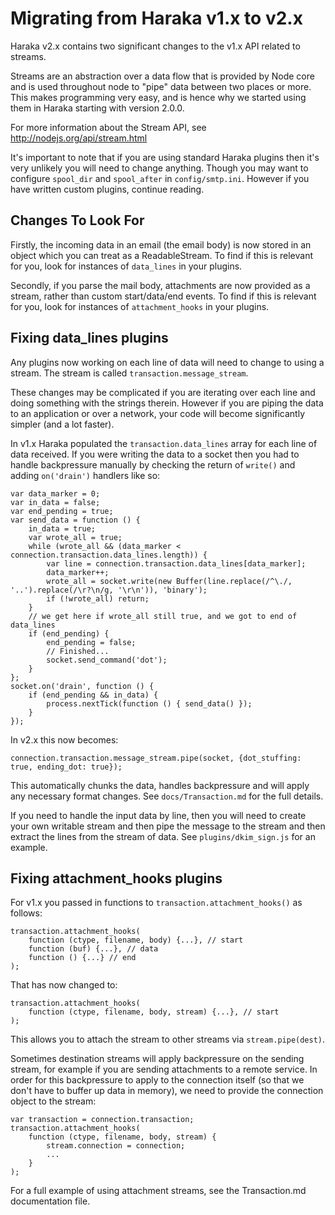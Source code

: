 Migrating from Haraka v1.x to v2.x
==================================

Haraka v2.x contains two significant changes to the v1.x API related to
streams.

Streams are an abstraction over a data flow that is provided by Node core
and is used throughout node to "pipe" data between two places or more. This
makes programming very easy, and is hence why we started using them in Haraka
starting with version 2.0.0.

For more information about the Stream API, see 
http://nodejs.org/api/stream.html

It's important to note that if you are using standard Haraka plugins then
it's very unlikely you will need to change anything. Though you may want
to configure `spool_dir` and `spool_after` in `config/smtp.ini`. However if
you have written custom plugins, continue reading.

Changes To Look For
-------------------

Firstly, the incoming data in an email (the email body) is now stored in an
object which you can treat as a ReadableStream. To find if this is relevant
for you, look for instances of `data_lines` in your plugins.

Secondly, if you parse the mail body, attachments are now provided as a
stream, rather than custom start/data/end events. To find if this is relevant
for you, look for instances of `attachment_hooks` in your plugins.

Fixing data\_lines plugins
-------------------------

Any plugins now working on each line of data will need to change to using a
stream. The stream is called `transaction.message_stream`.

These changes may be complicated if you are iterating over each line and
doing something with the strings therein. However if you are piping the data
to an application or over a network, your code will become significantly
simpler (and a lot faster).

In v1.x Haraka populated the `transaction.data_lines` array for each line of 
data received.  If you were writing the data to a socket then you had to handle 
backpressure manually by checking the return of `write()` and adding 
`on('drain')` handlers like so:

    var data_marker = 0;
    var in_data = false;
    var end_pending = true;
    var send_data = function () {
        in_data = true;
        var wrote_all = true;
        while (wrote_all && (data_marker < connection.transaction.data_lines.length)) {
            var line = connection.transaction.data_lines[data_marker];
            data_marker++;
            wrote_all = socket.write(new Buffer(line.replace(/^\./, '..').replace(/\r?\n/g, '\r\n')), 'binary');
            if (!wrote_all) return;
        }
        // we get here if wrote_all still true, and we got to end of data_lines
        if (end_pending) {
            end_pending = false;
            // Finished...
            socket.send_command('dot');
        }
    };
    socket.on('drain', function () {
        if (end_pending && in_data) {
            process.nextTick(function () { send_data() });
        }
    });

In v2.x this now becomes:

    connection.transaction.message_stream.pipe(socket, {dot_stuffing: true, ending_dot: true});
    
This automatically chunks the data, handles backpressure and will apply any 
necessary format changes.  See `docs/Transaction.md` for the full details.

If you need to handle the input data by line, then you will need to create 
your own writable stream and then pipe the message to the stream and then 
extract the lines from the stream of data.  See `plugins/dkim_sign.js` for 
an example. 

Fixing attachment\_hooks plugins
-------------------------------

For v1.x you passed in functions to `transaction.attachment_hooks()` as
follows:

    transaction.attachment_hooks(
        function (ctype, filename, body) {...}, // start
        function (buf) {...}, // data
        function () {...} // end
    );

That has now changed to:

    transaction.attachment_hooks(
        function (ctype, filename, body, stream) {...}, // start
    );

This allows you to attach the stream to other streams via `stream.pipe(dest)`.

Sometimes destination streams will apply backpressure on the sending stream,
for example if you are sending attachments to a remote service. In order
for this backpressure to apply to the connection itself (so that we don't
have to buffer up data in memory), we need to provide the connection object
to the stream:
    
    var transaction = connection.transaction;
    transaction.attachment_hooks(
        function (ctype, filename, body, stream) {
            stream.connection = connection;
            ...
        }
    );

For a full example of using attachment streams, see the Transaction.md
documentation file.
